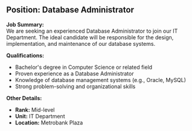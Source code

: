 ## **Position: Database Administrator**

**Job Summary:**  
We are seeking an experienced Database Administrator to join our IT Department. The ideal candidate will be responsible for the design, implementation, and maintenance of our database systems.

**Qualifications:**  
- Bachelor's degree in Computer Science or related field
- Proven experience as a Database Administrator
- Knowledge of database management systems (e.g., Oracle, MySQL)
- Strong problem-solving and organizational skills

**Other Details:**
- **Rank:** Mid-level
- **Unit:** IT Department
- **Location:** Metrobank Plaza